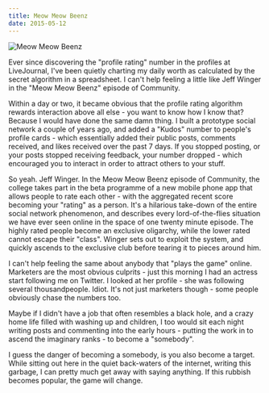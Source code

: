 ```yaml
---
title: Meow Meow Beenz
date: 2015-05-12
---
```


![Meow Meow Beenz](https://source.unsplash.com/vP3pnOoCiYE/1600x900)

Ever since discovering the "profile rating" number in the profiles at LiveJournal, I've been quietly charting my daily worth as calculated by the secret algorithm in a spreadsheet. I can't help feeling a little like Jeff Winger in the "Meow Meow Beenz" episode of Community.

Within a day or two, it became obvious that the profile rating algorithm rewards interaction above all else - you want to know how I know that? Because I would have done the same damn thing. I built a prototype social network a couple of years ago, and added a "Kudos" number to people's profile cards - which essentially added their public posts, comments received, and likes received over the past 7 days. If you stopped posting, or your posts stopped receiving feedback, your number dropped - which encouraged you to interact in order to attract others to your stuff.

So yeah. Jeff Winger. In the Meow Meow Beenz episode of Community, the college takes part in the beta programme of a new mobile phone app that allows people to rate each other - with the aggregated recent score becoming your "rating" as a person. It's a hilarious take-down of the entire social network phenomenon, and describes every lord-of-the-flies situation we have ever seen online in the space of one twenty minute episode. The highly rated people become an exclusive oligarchy, while the lower rated cannot escape their "class". Winger sets out to exploit the system, and quickly ascends to the exclusive club before tearing it to pieces around him.

I can't help feeling the same about anybody that "plays the game" online. Marketers are the most obvious culprits - just this morning I had an actress start following me on Twitter. I looked at her profile - she was following several thousandpeople. Idiot. It's not just marketers though - some people obviously chase the numbers too.

Maybe if I didn't have a job that often resembles a black hole, and a crazy home life filled with washing up and children, I too would sit each night writing posts and commenting into the early hours - putting the work in to ascend the imaginary ranks - to become a "somebody".

I guess the danger of becoming a somebody, is you also become a target. While sitting out here in the quiet back-waters of the internet, writing this garbage, I can pretty much get away with saying anything. If this rubbish becomes popular, the game will change.
